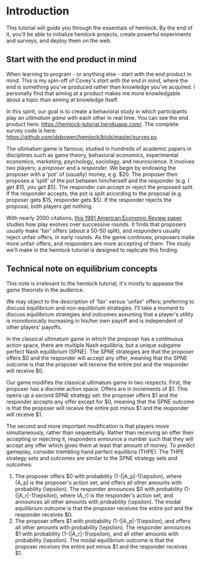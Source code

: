 <script async src="https://cdn.jsdelivr.net/npm/mathjax@2/MathJax.js?config=TeX-AMS-MML_CHTML"></script>

# Introduction

This tutorial will guide you through the essentials of hemlock. By the end of it, you'll be able to initialize hemlock projects, create powerful experiments and surveys, and deploy them on the web.

## Start with the end product in mind

When learning to program - or anything else - start with the end product in mind. This is my spin-off of Covey's *start with the end in mind*, where the end is something you've produced rather than knowledge you've acquired. I personally find that aiming at a product makes me more knowledgable about a topic than aiming at knowledge itself.

In this spirit, our goal is to create a behavioral study in which participants play an *ultimatum game* with each other in real time. You can see the end product here: <https://hemlock-tutorial.herokuapp.com/>. The complete survey code is here: <https://github.com/dsbowen/hemlock/blob/master/survey.py>.

The ultimatum game is famous; studied in hundreds of academic papers in disciplines such as game theory, behavioral economics, experimental economics, marketing, psychology, sociology, and neuroscience. It involves two players; a *proposer* and a *responder*. We begin by endowing the proposer with a 'pot' of (usually) money, e.g. $20. The proposer then proposes a 'split' of the pot between him/herself and the responder (e.g. *I get $15, you get $5*). The responder can accept or reject the proposed split. If the responder accepts, the pot is split according to the proposal (e.g. proposer gets $15, responder gets $5). If the responder rejects the proposal, both players get nothing.

With nearly 2000 citations, [this 1991 American Economic Review paper](https://www.jstor.org/stable/2006907) studies how play evolves over successive rounds. It finds that proposers usually make 'fair' offers (about a 50-50 split), and responders usually reject unfair offers, in early rounds. As the game continues, proposers make more unfair offers, and responders are more accepting of them. The study we'll make in the hemlock tutorial is designed to replicate this finding.

## Technical note on equilibrium concepts

This note is irrelevant to the hemlock tutorial; it's mostly to appease the game theorists in the audience.

We may object to the description of 'fair' versus 'unfair' offers; preferring to discuss equilibrium and non-equilibrium strategies. I'll take a moment to discuss equilibrium strategies and outcomes assuming that a player's utility is monotonically increasing in his/her own payoff and is independent of other players' payoffs.

In the classical ultimatum game in which the proposer has a continuous action space, there are multiple Nash equilibria, but a unique subgame perfect Nash equilibrium (SPNE). The SPNE strategies are that the proposer offers $0 and the responder will accept any offer, meaning that the SPNE outcome is that the proposer will receive the entire pot and the responder will receive $0.

Our game modifies the classical ultimatum game in two respects. First, the proposer has a discrete action space. Offers are in increments of $1. This opens up a second SPNE strategy set: the proposer offers $1 and the responder accepts any offer except for $0, meaning that the SPNE outcome is that the proposer will receive the entire pot minus $1 and the responder will receive $1.

The second and more important modification is that players move simultaneously, rather than sequentially. Rather than receiving an offer then accepting or rejecting it, responders announce a number such that they will accept any offer which gives them at least that amount of money. To predict gameplay, consider trembling hand perfect equilibria (THPE). The THPE strategy sets and outcomes are similar to the SPNE strategy sets and outcomes:

1. The proposer offers $0 with probability \(1-(|A_p|-1)\epsilon\), where \(A_p\) is the proposer's action set, and offers all other amounts with probability \(\epsilon\). The responder announces $0 with probability \(1-(|A_r|-1)\epsilon\), where \(A_r\) is the responder's action set, and announces all other amounts with probability \(\epsilon\). The modal equilibrium outcome is that the proposer receives the entire pot and the responder receives $0.
2. The proposer offers $1 with probability \(1-(|A_p|-1)\epsilon\), and offers all other amounts with probability \(\epsilon\). The responder announces $1 with probability \(1-(|A_r|-1)\epsilon\), and all other amounts with probability \(\epsilon\). The modal equilibrium outcome is that the proposer receives the entire pot minus $1 and the responder receives $1.